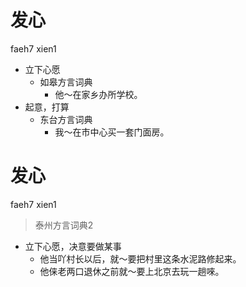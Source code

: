 # 发心
faeh7 xien1
+ 立下心愿
  * 如皋方言词典
    - 他～在家乡办所学校。
+ 起意，打算
  * 东台方言词典
    - 我～在市中心买一套门面房。


# 发心
faeh7 xien1
> 泰州方言词典2
- 立下心愿，决意要做某事
  - 他当吖村长以后，就～要把村里这条水泥路修起来。
  - 他俫老两口退休之前就～要上北京去玩一趟唻。
